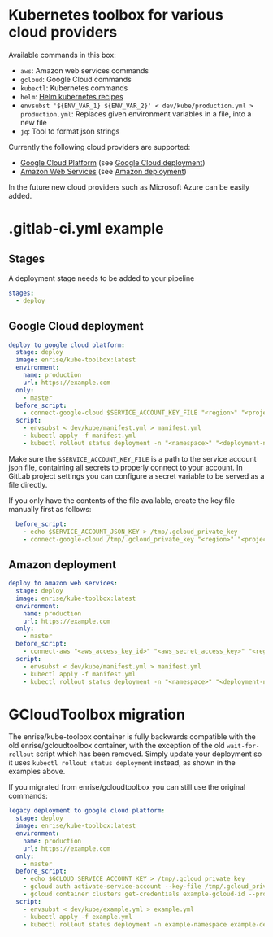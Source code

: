 # Kubernetes toolbox for various cloud providers

Available commands in this box:

- `aws`: Amazon web services commands
- `gcloud`: Google Cloud commands
- `kubectl`: Kubernetes commands
- `helm`: [Helm kubernetes recipes](https://github.com/helm/helm)
- `envsubst '${ENV_VAR_1} ${ENV_VAR_2}' < dev/kube/production.yml > production.yml`: Replaces given environment variables in a file, into a new file
- `jq`: Tool to format json strings

Currently the following cloud providers are supported:

- [Google Cloud Platform](https://cloud.google.com/) (see [Google Cloud deployment](#google-cloud-deployment))
- [Amazon Web Services](https://aws.amazon.com/) (see [Amazon deployment](#amazon-deployment))

In the future new cloud providers such as Microsoft Azure can be easily added.

# .gitlab-ci.yml example

## Stages

A deployment stage needs to be added to your pipeline

```yml
stages:
  - deploy
```

## Google Cloud deployment

```yml
deploy to google cloud platform:
  stage: deploy
  image: enrise/kube-toolbox:latest
  environment:
    name: production
    url: https://example.com
  only:
    - master
  before_script:
    - connect-google-cloud $SERVICE_ACCOUNT_KEY_FILE "<region>" "<project>" "<cluster_name>"
  script:
    - envsubst < dev/kube/manifest.yml > manifest.yml
    - kubectl apply -f manifest.yml
    - kubectl rollout status deployment -n "<namespace>" "<deployment-name>"
```

Make sure the `$SERVICE_ACCOUNT_KEY_FILE` is a path to the service account json file, containing all
secrets to properly connect to your account. In GitLab project settings you can configure a secret variable
to be served as a file directly.

If you only have the contents of the file available, create the
key file manually first as follows:

```yaml
  before_script:
    - echo $SERVICE_ACCOUNT_JSON_KEY > /tmp/.gcloud_private_key
    - connect-google-cloud /tmp/.gcloud_private_key "<region>" "<project>" "<cluster_name>"
```

## Amazon deployment

```yml
deploy to amazon web services:
  stage: deploy
  image: enrise/kube-toolbox:latest
  environment:
    name: production
    url: https://example.com
  only:
    - master
  before_script:
    - connect-aws "<aws_access_key_id>" "<aws_secret_access_key>" "<region>" "<cluster_name>"
  script:
    - envsubst < dev/kube/manifest.yml > manifest.yml
    - kubectl apply -f manifest.yml
    - kubectl rollout status deployment -n "<namespace>" "<deployment-name>"
```

# GCloudToolbox migration

The enrise/kube-toolbox container is fully backwards compatible with the old enrise/gcloudtoolbox container, with the
exception of the old `wait-for-rollout` script which has been removed. Simply update your deployment so it uses
`kubectl rollout status deployment` instead, as shown in the examples above.

If you migrated from enrise/gcloudtoolbox you can still use the original commands:

```yml
legacy deployment to google cloud platform:
  stage: deploy
  image: enrise/kube-toolbox:latest
  environment:
    name: production
    url: https://example.com
  only:
    - master
  before_script:
    - echo $GCLOUD_SERVICE_ACCOUNT_KEY > /tmp/.gcloud_private_key
    - gcloud auth activate-service-account --key-file /tmp/.gcloud_private_key
    - gcloud container clusters get-credentials example-gcloud-id --project example-project --zone europe-example
  script:
    - envsubst < dev/kube/example.yml > example.yml
    - kubectl apply -f example.yml
    - kubectl rollout status deployment -n example-namespace example-deployment-name
```
